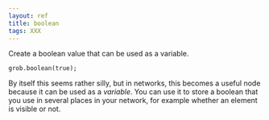 ```yaml
---
layout: ref
title: boolean
tags: XXX
---
```

Create a boolean value that can be used as a variable.

    grob.boolean(true);

By itself this seems rather silly, but in networks, this becomes a useful node because it can be used as a *variable*. You can use it to store a boolean that you use in several places in your network, for example whether an element is visible or not.
